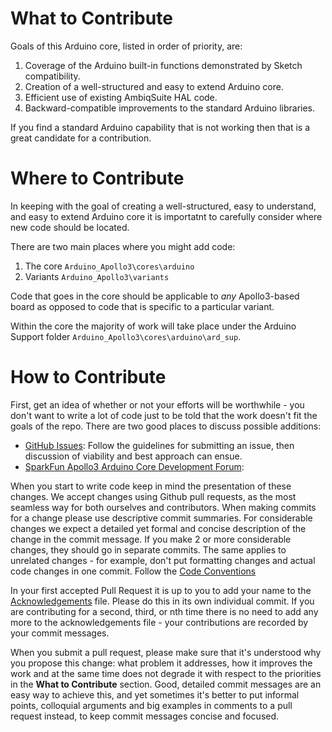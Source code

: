 What to Contribute
==================
Goals of this Arduino core, listed in order of priority, are:
1. Coverage of the Arduino built-in functions demonstrated by Sketch compatibility.
1. Creation of a well-structured and easy to extend Arduino core.
1. Efficient use of existing AmbiqSuite HAL code.
1. Backward-compatible improvements to the standard Arduino libraries.

If you find a standard Arduino capability that is not working then that is a great candidate for a contribution.

Where to Contribute
===================
In keeping with the goal of creating a well-structured, easy to understand, and easy to extend Arduino core it is importatnt to carefully consider where new code should be located. 

There are two main places where you might add code:
1. The core ```Arduino_Apollo3\cores\arduino```
2. Variants ```Arduino_Apollo3\variants```

Code that goes in the core should be applicable to *any* Apollo3-based board as opposed to code that is specific to a particular variant.

Within the core the majority of work will take place under the Arduino Support folder ```Arduino_Apollo3\cores\arduino\ard_sup```.

How to Contribute
=================

First, get an idea of whether or not your efforts will be worthwhile - you don't want to write a lot of code just to be told that the work doesn't fit the goals of the repo. There are two good places to discuss possible additions:

* [GitHub Issues](https://github.com/sparkfun/Arduino_Apollo3/issues): Follow the guidelines for submitting an issue, then discussion of viability and best approach can ensue. 
* [SparkFun Apollo3 Arduino Core Development Forum](): 



When you start to write code keep in mind the presentation of these changes. We accept changes using Github pull requests, as the most seamless way for both ourselves and contributors. When making commits for a change please use descriptive commit summaries. For considerable changes we expect a detailed yet formal and concise description of the change in the commit message. If you make 2 or more considerable changes, they should go in separate commits. The same applies to unrelated changes - for example, don't put formatting changes and actual code changes in one commit. Follow the [Code Conventions](https://github.com/sparkfun/Arduino_Apollo3/blob/master/docs/CODECONVENTIONS.md)

In your first accepted Pull Request it is up to you to add your name to the [Acknowledgements](https://github.com/sparkfun/Arduino_Apollo3/blob/master/docs/ACKNOWLEDGEMENTS.md) file. Please do this in its own individual commit. If you are contributing for a second, third, or nth time there is no need to add any more to the acknowledgements file - your contributions are recorded by your commit messages.

When you submit a pull request, please make sure that it's understood why you propose this change: what problem it addresses, how it improves the work and at the same time does not degrade it with respect to the priorities in the **What to Contribute** section. Good, detailed commit messages are an easy way to achieve this, and yet sometimes it's better to put informal points, colloquial arguments and big examples in comments to a pull request instead, to keep commit messages concise and focused.
